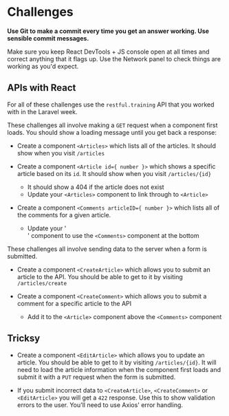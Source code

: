 # Challenges

**Use Git to make a commit every time you get an answer working. Use sensible commit messages.**

Make sure you keep React DevTools + JS console open at all times and correct anything that it flags up. Use the Network panel to check things are working as you'd expect.

## APIs with React

For all of these challenges use the `restful.training` API that you worked with in the Laravel week.

These challenges all involve making a `GET` request when a component first loads. You should show a loading message until you get back a response:

- Create a component `<Articles>` which lists all of the articles. It should show when you visit `/articles`

- Create a component `<Article id={ number }>` which shows a specific article based on its `id`. It should show when you visit `/articles/{id}`
    - It should show a 404 if the article does not exist
    - Update your `<Articles>` component to link through to `<Article>`

- Create a component `<Comments articleID={ number }>` which lists all of the comments for a given article.
    - Update your '<Article>' component to use the `<Comments>` component at the bottom


These challenges all involve sending data to the server when a form is submitted.

- Create a component `<CreateArticle>` which allows you to submit an article to the API. You should be able to get to it by visiting `/articles/create`

- Create a component `<CreateComment>` which allows you to submit a comment for a specific article to the API
    - Add it to the `<Article>` component  above the `<Comments>` component

## Tricksy

- Create a component `<EditArticle>` which allows you to update an article. You should be able to get to it by visiting `/articles/{id}`. It will need to load the article information when the component first loads and submit it with a `PUT` request when the form is submitted.

- If you submit incorrect data to `<CreateArticle>`, `<CreateComment>` or `<EditArticle>` you will get a `422` response. Use this to show validation errors to the user. You'll need to use Axios' error handling.
